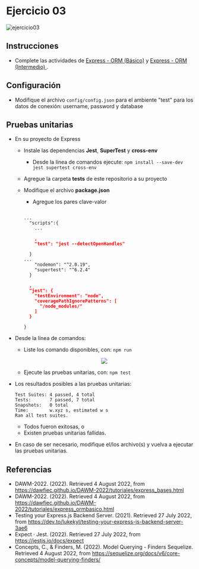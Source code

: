 # Ejercicio 03

![ejercicio03](imagenes/ejercicio03.png)

## Instrucciones

* Complete las actividades de [Express - ORM (Básico)](https://dawfiec.github.io/DAWM/tutoriales/express_ormbasico.html) y [Express - ORM (Intermedio)
](https://dawfiec.github.io/DAWM/tutoriales/express_ormintermedio.html).

## Configuración

* Modifique el archivo `config/config.json` para el ambiente "test" para los datos de conexión: username, password y database

## Pruebas unitarias

* En su proyecto de Express 
  + Instale las dependencias **Jest**, **SuperTest** y **cross-env**
    - Desde la línea de comandos ejecute: `npm install --save-dev jest supertest cross-env`
  + Agregue la carpeta **tests** de este repositorio a su proyecto 
  + Modifique el archivo **package.json**
    - Agregue los pares clave-valor

    <pre><code>
    ...
      "scripts":{
        ...
        <b style="color:red">
        ,
        "test": "jest --detectOpenHandles"
        </b>
      }
    ...
        "nodemon": "^2.0.19",
        "supertest": "^6.2.4"
      }
      <b style="color:red">
      ,
      "jest": {
        "testEnvironment": "node",
        "coveragePathIgnorePatterns": [
          "/node_modules/"
        ]
      }
      </b>
    }
    </code></pre> 

* Desde la línea de comandos:
  + Liste los comando disponibles, con: `npm run`

  <p align="center">
    <img src="imagenes/scripts.png">
  </p>
  
  + Ejecute las pruebas unitarias, con: `npm test`

* Los resultados posibles a las pruebas unitarias:
  
  ```
  Test Suites: 4 passed, 4 total
  Tests:       7 passed, 7 total
  Snapshots:   0 total
  Time:        w.xyz s, estimated w s
  Ran all test suites.
  ```

  + Todos fueron exitosas, o
  + Existen pruebas unitarias fallidas.
* En caso de ser necesario, modifique el/los archivo(s) y vuelva a ejecutar las pruebas unitarias.

## Referencias 

* DAWM-2022. (2022). Retrieved 4 August 2022, from https://dawfiec.github.io/DAWM-2022/tutoriales/express_bases.html
* DAWM-2022. (2022). Retrieved 4 August 2022, from https://dawfiec.github.io/DAWM-2022/tutoriales/express_ormbasico.html
* Testing your Express.js Backend Server. (2021). Retrieved 27 July 2022, from https://dev.to/lukekyl/testing-your-express-js-backend-server-3ae6
* Expect · Jest. (2022). Retrieved 27 July 2022, from https://jestjs.io/docs/expect
* Concepts, C., & Finders, M. (2022). Model Querying - Finders Sequelize. Retrieved 4 August 2022, from https://sequelize.org/docs/v6/core-concepts/model-querying-finders/